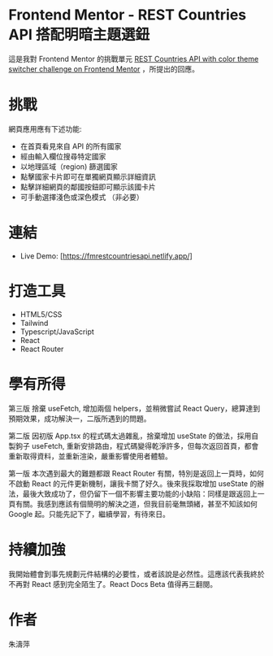 # Frontend Mentor - REST Countries API 搭配明暗主題選鈕

這是我對 Frontend Mentor 的挑戰單元 [REST Countries API with color theme switcher challenge on Frontend Mentor](https://www.frontendmentor.io/challenges/rest-countries-api-with-color-theme-switcher-5cacc469fec04111f7b848ca)
，所提出的回應。

# 挑戰

網頁應用應有下述功能:

- 在首頁看見來自 API 的所有國家
- 經由輸入欄位搜尋特定國家
- 以地理區域（region) 篩選國家
- 點擊國家卡片即可在單獨網頁顯示詳細資訊
- 點擊詳細網頁的鄰國按鈕即可顯示該國卡片
- 可手動選擇淺色或深色模式 （非必要）

# 連結

- Live Demo: [https://fmrestcountriesapi.netlify.app/]

# 打造工具

- HTML5/CSS
- Tailwind
- Typescript/JavaScript
- React
- React Router

# 學有所得

第三版 捨棄 useFetch, 增加兩個 helpers，並稍微嘗試 React Query，總算達到預期效果，成功解決一，二版所遇到的問題。

第二版 因初版 App.tsx 的程式碼太過雜亂，捨棄增加 useState 的做法，採用自製鉤子 useFetch, 重新安排路由，程式碼變得乾淨許多，但每次返回首頁，都會重新取得資料，並重新渲染，嚴重影響使用者體驗。

第一版 本次遇到最大的難題都跟 React Router 有關，特別是返回上一頁時，如何不啟動 React 的元件更新機制，讓我卡關了好久。後來我採取增加 useState 的辦法，最後大致成功了，但仍留下一個不影響主要功能的小缺陷：同樣是跟返回上一頁有關。我感到應該有個簡明的解決之道，但我目前毫無頭緒，甚至不知該如何 Google 起。只能先記下了，繼續學習，有待來日。

# 持續加強

我開始體會到事先規劃元件結構的必要性，或者該說是必然性。這應該代表我終於不再對 React 感到完全陌生了。React Docs Beta 值得再三翻閱。

# 作者

朱濤萍
